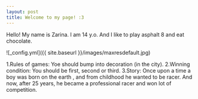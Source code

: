 ```yaml
---
layout: post
title: Welcome to my page! :3
---
```


Hello! My name is Zarina. I am 14 y.o. And I like to play asphalt 8 and eat chocolate.

![_config.yml]({{ site.baseurl }}/images/maxresdefault.jpg)

 <h> 1.Rules of games:</h> 
  Yoe should bump into decoration (in the city).
 <h> 2.Winning condition:</h> 
  You should be first, second or third.
 <h> 3.Story:</h> 
  Once upon a time a boy was born on the earth , and from childhood he wanted to be racer. And now, after 25 years, he became a professional racer and won lot of competition.

